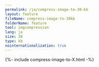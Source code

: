 ```yaml
---
permalink: /ja/compress-image-to-30-kb
layout: feature
fileName: compress-image-to-30kb
folderName: feature
tool: imgcompression
lang: ja
size: 30
type: kb
nointernationalization: true
---
```

{%- include compress-image-to-X.html -%}
      